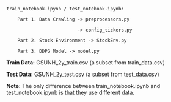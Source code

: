 ```
train_notebook.ipynb / test_notebook.ipynb:

    Part 1. Data Crawling -> preprocessors.py

                          -> config_tickers.py

    Part 2. Stock Environment -> StockEnv.py

    Part 3. DDPG Model -> model.py
```

**Train Data:** GSUNH_2y_train.csv (a subset from train_data.csv)

**Test Data:** GSUNH_2y_test.csv (a subset from test_data.csv)

**Note:** The only difference between train_notebook.ipynb and test_notebook.ipynb is that they use different data.